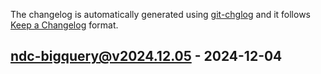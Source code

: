 The changelog is automatically generated using [git-chglog](https://github.com/git-chglog/git-chglog) and it follows [Keep a Changelog](https://keepachangelog.com) format.


<a name="ndc-bigquery@v2024.12.05"></a>
## ndc-bigquery@v2024.12.05 - 2024-12-04
